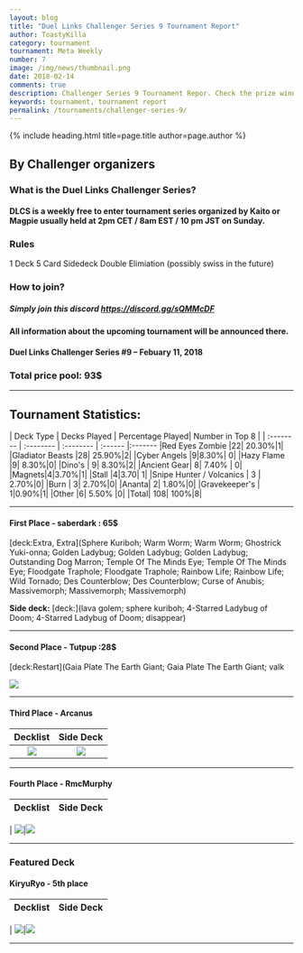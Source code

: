 ```yaml
---
layout: blog
title: "Duel Links Challenger Series 9 Tournament Report"
author: ToastyKilla
category: tournament
tournament: Meta Weekly
number: 7
image: /img/news/thumbnail.png
date: 2018-02-14
comments: true
description: Challenger Series 9 Tournament Repor. Check the prize winners and their decks here.
keywords: tournament, tournament report
permalink: /tournaments/challenger-series-9/
---
```


{% include heading.html title=page.title author=page.author %}

## By Challenger organizers 

### What is the Duel Links Challenger Series?

#### DLCS is a weekly free to enter tournament series organized by Kaito or Magpie usually held at 2pm CET / 8am EST / 10 pm JST on Sunday.
### Rules
1 Deck
5 Card Sidedeck
Double Elimiation (possibly swiss in the future)

### How to join?

##### Simply join this discord https://discord.gg/sQMMcDF

#### All information about the upcoming tournament will be announced there.

#### Duel Links Challenger Series #9 – Febuary 11, 2018
### Total price pool: 93$

----------

## Tournament Statistics:

| Deck Type | Decks Played | Percentage Played| Number in Top 8 |
| :-------- | :-------- | :-------- | :------ |:-------
|Red Eyes Zombie |22| 20.30%|1|
|Gladiator Beasts |28| 25.90%|2|
|Cyber Angels |9|8.30%| 0|
|Hazy Flame |9| 8.30%|0|
|Dino's | 9| 8.30%|2|
|Ancient Gear| 8| 7.40% | 0|
|Magnets|4|3.70%|1|
|Stall |4|3.70| 1|
|Snipe Hunter / Volcanics | 3 | 2.70%|0|
|Burn | 3| 2.70%|0|
|Ananta| 2| 1.80%|0|
|Gravekeeper's | 1|0.90%|1|
|Other |6| 5.50% |0|
|Total| 108| 100%|8|

----------

#### First Place - saberdark : 65$

[deck:Extra, Extra](Sphere Kuriboh; Warm Worm; Warm Worm; Ghostrick Yuki-onna; Golden Ladybug; Golden Ladybug; Golden Ladybug; Outstanding Dog Marron; Temple Of The Minds Eye; Temple Of The Minds Eye; Floodgate Traphole; Floodgate Traphole; Rainbow Life; Rainbow Life; Wild Tornado; Des Counterblow; Des Counterblow; Curse of Anubis; Massivemorph; Massivemorph; Massivemorph)    

**Side deck:**
[deck:](lava golem; sphere kuriboh; 4-Starred Ladybug of Doom; 4-Starred Ladybug of Doom; disappear)


----------

#### Second Place - Tutpup :28$
[deck:Restart](Gaia Plate The Earth Giant; Gaia Plate The Earth Giant; valk

![](https://media.discordapp.net/attachments/404901680715399168/413221518428995595/ss_2018-02-08_at_10.40.17.png?width=400&height=192)

----------

#### Third Place - Arcanus

Decklist | Side Deck
|:----------:|:----------:|
|![](https://i.imgur.com/QRtQWdK.png)|![](https://i.imgur.com/ttqKZXM.png)

----------

#### Fourth Place - RmcMurphy
Decklist | Side Deck
|:----------:|:----------:|
|
![](https://i.imgur.com/SiUA8qK.png)|![](https://i.imgur.com/qA2O9of.png)

----------

### Featured Deck

#### KiryuRyo - 5th place 

Decklist | Side Deck
|:----------:|:----------:|
|
![](https://i.imgur.com/znkN15H.png)|![](https://i.imgur.com/IqayEtg.png)

----------
